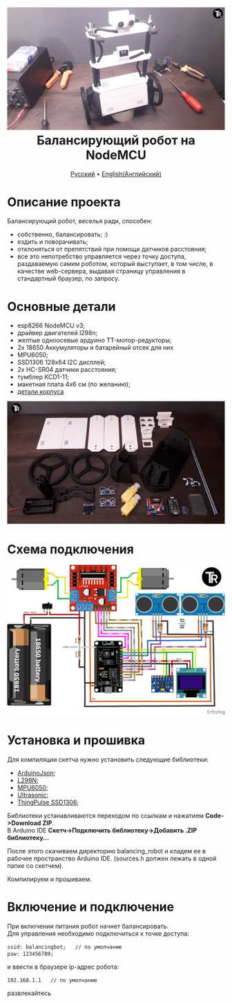 <h1 align="center">
  <a href="https://youtu.be/ZRSPSNteWiU"><img src="https://github.com/TrashRobotics/BalancingRobot/blob/main/img/bbot.jpg" alt="Автоматическая неваляшка" width="800"></a>
  <br>
  Балансирующий робот на NodeMCU
  <br>
</h1>

<p align="center">
  <a href="https://github.com/TrashRobotics/BalancingRobot/blob/main/README.md">Русский</a> •
  <a href="https://github.com/TrashRobotics/BalancingRobot/blob/main/README-en.md">English(Английский)</a> 
</p>

# Описание проекта

Балансирующий робот, веселья ради, способен:     
* собственно, балансировать;  :)
* ездить и поворачивать;
* отклоняться от препятствий при помощи датчиков расстояния;
* все это непотребство управляется через точку доступа, раздаваемую 
  самим роботом, который выступает, в том числе, в качестве web-сервера,
  выдавая страницу управления в стандартный браузер, по запросу.
  
# Основные детали
* esp8266 NodeMCU v3;
* драйвер двигателей l298n;
* желтые одноосевые ардуино TT-мотор-редукторы;
* 2x 18650 Аккумуляторы и батарейный отсек для них
* MPU6050;
* SSD1306 128x64 I2C дисплей;
* 2x HC-SR04 датчики расстояния;
* тумблер KCD1-11;
* макетная плата 4x6 см (по желанию);
* [детали корпуса](https://www.thingiverse.com/thing:4967128)

![Основные детали](https://github.com/TrashRobotics/BalancingRobot/blob/main/img/parts.jpg)

# Схема подключения
![Схема подключения](https://github.com/TrashRobotics/BalancingRobot/blob/main/img/schematic.jpeg)

# Установка и прошивка
Для компиляции скетча нужно установить следующие библиотеки:
* [ArduinoJson](https://github.com/bblanchon/ArduinoJson);
* [L298N](https://github.com/AndreaLombardo/L298N);
* [MPU6050](https://github.com/ElectronicCats/mpu6050);
* [Ultrasonic](https://github.com/ErickSimoes/Ultrasonic);
* [ThingPulse SSD1306](https://github.com/ThingPulse/esp8266-oled-ssd1306);

Библиотеки устанавливаются переходом по ссылкам и нажатием **Code->Download ZIP**.            
В Arduino IDE **Скетч->Подключить библиотеку->Добавить .ZIP библиотеку...**

После этого скачиваем директорию balancing_robot и кладем ее в рабочее пространство Arduino IDE.
(sources.h должен лежать в одной папке со скетчем).

Компилируем и прошиваем.

# Включение и подключение
При включении питания робот начнет балансировать.    
Для управления необходимо подключиться к точке доступа:
```
ssid: balancingbot;   // по умолчанию
psw: 123456789;
```
и ввести в браузере ip-адрес робота:
```
192.168.1.1   // по умолчанию
```
развлекайтесь
